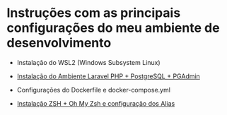 # **Instruções com as principais configurações do meu ambiente de desenvolvimento**

- Instalação do WSL2 (Windows Subsystem Linux)

- [Instalação do Ambiente Laravel PHP + PostgreSQL + PGAdmin](/AmbienteLaravel.md)

- Configurações do Dockerfile e docker-compose.yml

- [Instalação ZSH + Oh My Zsh e configuração dos Alias](/InstalacaoZSH.md)

